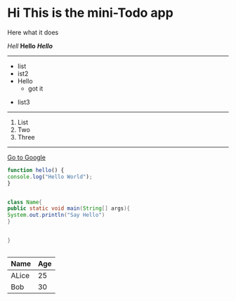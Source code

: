 # Hi This is the mini-Todo app

Here what it does

*Hell*
**Hello**
***Hello***
***
* list
* ist2
* Hello
  - got it
- list3

--- 
1. List
2. Two
3. Three
---
[Go to Google](https://google.com)

 ```javascript
function hello() {
console.log("Hello World");
}
```

```java

class Name{
public static void main(String[] args){
System.out.println("Say Hello") 
}


}



```

| Name | Age |
|------|-----|
| ALice | 25 |
| Bob | 30 |

